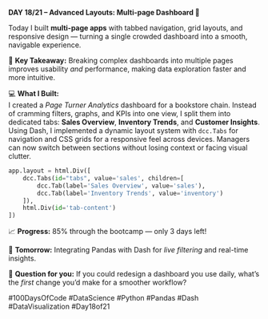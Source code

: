 **DAY 18/21 – Advanced Layouts: Multi-page Dashboard 🚀**

Today I built **multi-page apps** with tabbed navigation, grid layouts, and responsive design — turning a single crowded dashboard into a smooth, navigable experience.  

🎯 **Key Takeaway:** Breaking complex dashboards into multiple pages improves usability *and* performance, making data exploration faster and more intuitive.

💻 **What I Built:**  
I created a *Page Turner Analytics* dashboard for a bookstore chain. Instead of cramming filters, graphs, and KPIs into one view, I split them into dedicated tabs: **Sales Overview**, **Inventory Trends**, and **Customer Insights**. Using Dash, I implemented a dynamic layout system with `dcc.Tabs` for navigation and CSS grids for a responsive feel across devices. Managers can now switch between sections without losing context or facing visual clutter.

```python
app.layout = html.Div([
    dcc.Tabs(id="tabs", value='sales', children=[
        dcc.Tab(label='Sales Overview', value='sales'),
        dcc.Tab(label='Inventory Trends', value='inventory')
    ]),
    html.Div(id='tab-content')
])
```

📈 **Progress:** 85% through the bootcamp — only 3 days left!  

🚀 **Tomorrow:** Integrating Pandas with Dash for *live filtering* and real-time insights.

💬 **Question for you:** If you could redesign a dashboard you use daily, what’s the *first* change you’d make for a smoother workflow?

#100DaysOfCode #DataScience #Python #Pandas #Dash #DataVisualization #Day18of21